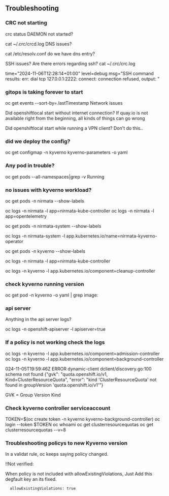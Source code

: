 ## Troubleshooting

### CRC not starting

crc status
DAEMON not started?

cat ~/.crc/crcd.log
DNS issues?

cat /etc/resolv.conf
do we have dns entry?

SSH issues?
Are there errors regarding ssh?
cat ~/.crc/crc.log

time="2024-11-06T12:28:14+01:00" level=debug msg="SSH command results: err: dial tcp 127.0.0.1:2222: connect: connection refused, output: "

### gitops is taking forever to start

oc get events --sort-by=.lastTimestamp 
Network issues

Did openshiftlocal start without internet connection?
If quay.io is not available right from the beginning,
all kinds of things can go wrong

Did openshiftlocal start while running a VPN client?
Don't do this..

### did we deploy the config?

oc get configmap -n kyverno kyverno-parameters -o yaml

### Any pod in trouble?

oc get pods --all-namespaces|grep -v Running  

### no issues with kyverno workload?

oc get pods -n nirmata --show-labels

oc logs -n nirmata -l app=nirmata-kube-controller
oc logs -n nirmata -l app=opentelemetry

oc get pods -n nirmata-system --show-labels

oc logs -n nirmata-system -l app.kubernetes.io/name=nirmata-kyverno-operator

oc get pods -n kyverno --show-labels

oc logs -n nirmata -l app=nirmata-kube-controller

oc logs -n kyverno -l app.kubernetes.io/component=cleanup-controller

### check kyverno running version

oc get pod -n kyverno -o yaml | grep image:


### api server

Anything in the api server logs?

oc logs -n openshift-apiserver -l apiserver=true

### If a policy is not working check the logs

oc logs -n kyverno -l app.kubernetes.io/component=admission-controller
oc logs -n kyverno -l app.kubernetes.io/component=background-controller

024-11-05T19:59:46Z	ERROR	dynamic-client	dclient/discovery.go:100	schema not found	{"gvk": "quota.openshift.io/v1, Kind=ClusterResourceQuota", "error": "kind 'ClusterResourceQuota' not found in groupVersion 'quota.openshift.io/v1'"}

GVK = Group Version Kind

### Check kyverno controller serviceaccount

TOKEN=$(oc create token -n kyverno kyverno-background-controller)
oc login --token $TOKEN
oc whoami
oc get clusterresourcequotas
oc get clusterresourcequotas --v=8


### Troubleshooting policys to new Kyverno version

In a validat rule, oc keeps saying policy changed.

!!Not verified:

When policy is not included with allowExistingViolations, 
Just Add this degfault key an its fixed.

      allowExistingViolations: true